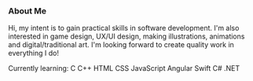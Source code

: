 ### About Me

Hi, my intent is to gain practical skills in software development. I'm also interested in game design, UX/UI design, making illustrations, animations and digital/traditional art. I'm looking forward to create quality work in everything I do!

Currently learning:
C C++ HTML CSS JavaScript Angular Swift C# .NET 
